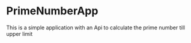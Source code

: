 # PrimeNumberApp
This is a simple application with an Api to calculate the prime number till upper limit

